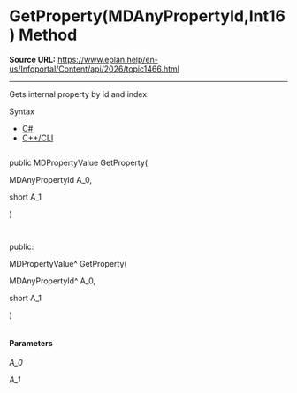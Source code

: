 # GetProperty(MDAnyPropertyId,Int16) Method

**Source URL:** https://www.eplan.help/en-us/Infoportal/Content/api/2026/topic1466.html

---

Gets internal property by id and index

Syntax

- [C#](#i-syntax-CS)
- [C++/CLI](#i-syntax-CPP2005)

```
```
public MDPropertyValue GetProperty( 

   MDAnyPropertyId A_0,

   short A_1

)
```
```

```
```
public:

MDPropertyValue^ GetProperty( 

   MDAnyPropertyId^ A_0,

   short A_1

)
```
```

#### Parameters

*A\_0*


*A\_1*
